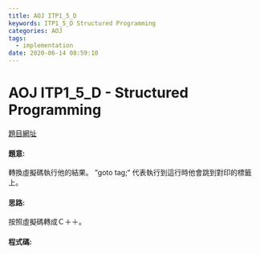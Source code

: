 ```yaml
---
title: AOJ ITP1_5_D
keywords: ITP1_5_D Structured Programming
categories: AOJ
tags:
  - implementation
date: 2020-06-14 08:59:10
---
```

# AOJ ITP1_5_D - Structured Programming
[題目網址](https://onlinejudge.u-aizu.ac.jp/courses/lesson/2/ITP1/all/ITP1_5_D)

#### 題意:
轉換虛擬碼執行他的結果。
”goto tag;“ 代表執行到這行時他會跳到對印的標籤上。
<!-- more -->
#### 思路:
按照虛擬碼轉成Ｃ＋＋。

#### 程式碼:
<script src="https://gist.github.com/Daviswww/43f9f57a336efddd2e5833d249178158.js"></script>